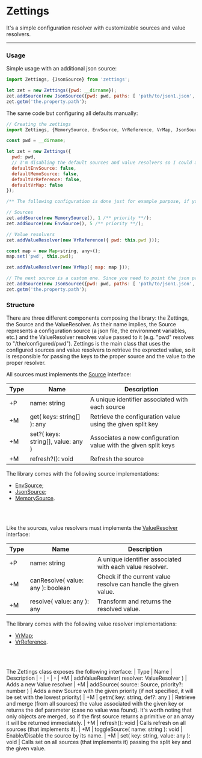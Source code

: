# Zettings

It's a simple configuration resolver with customizable sources and value resolvers.

---

### Usage

Simple usage with an additional json source:
```javascript
import Zettings, {JsonSource} from 'zettings';

let zet = new Zettings({pwd: __dirname});
zet.addSource(new JsonSource({pwd: pwd, paths: [ 'path/to/json1.json', 'other/json.json' ]}), 6 /** priority **/);
zet.getm('the.property.path');

```

The same code but configuring all defaults manually:
```javascript
// Creating the zettings
import Zettings, {MemorySource, EnvSource, VrReference, VrMap, JsonSource} from 'zettings';

const pwd = __dirname;

let zet = new Zettings({
  pwd: pwd,
  // I'm disabling the default sources and value resolvers so I could add it manually later.
  defaultEnvSource: false,
  defaultMemoSource: false,
  defaultVrReference: false,
  defaultVrMap: false
});

/** The following configuration is done just for example purpose, if you don't disable the defaults they will be added automatically. **/

// Sources
zet.addSource(new MemorySource(), 1 /** priority **/);
zet.addSource(new EnvSource(), 5 /** priority **/);

// Value resolvers
zet.addValueResolver(new VrReference({ pwd: this.pwd }));

const map = new Map<string, any>();
map.set('pwd', this.pwd);

zet.addValueResolver(new VrMap({ map: map }));

// The next source is a custom one. Since you need to point the json path, it isn't added by default.
zet.addSource(new JsonSource({pwd: pwd, paths: [ 'path/to/json1.json', 'other/json.json' ]}), 6 /** priority **/);
zet.getm('the.property.path');

```


### Structure
There are three different components composing the library: the Zettings, the Source and the ValueResolver. As their name implies, the Source represents a configuration source (a json file, the environment variables, etc.) and the ValueResolver resolves value passed to it (e.g. "pwd" resolves to "/the/configured/pwd"). Zettings is the main class that uses the configured sources and value resolvers to retrieve the exprected value, so it is responsible for passing the keys to the proper source and the value to the proper resolver.


All sources must implements the [Source](./src/types.ts#L1) interface:

| Type     | Name                  | Description
| -        | -                     | -
| +P | name: string | A unique identifier associated with each source
| +M | get( keys: string[] ): any  | Retrieve the configuration value using the given split key
| +M | set?( keys: string[], value: any ) | Associates a new configuration value with the given split keys
| +M | refresh?(): void            | Refresh the source

The library comes with the following source implementations:
* [EnvSource](./src/sources/src-env.ts);
* [JsonSource](./src/sources/src-json.ts);
* [MemorySource](./src/sources/src-memory.ts).

<br /><br />

Like the sources, value resolvers must implements the [ValueResolver](./src/types.ts#L8) interface:

| Type     | Name                       | Description
| -        | -                          | -
| +P | name: string | A unique identifier associated with each value resolver.
| +M | canResolve( value: any ): boolean | Check if the current value resolve can handle the given value.
| +M | resolve( value: any ): any        | Transform and returns the resolved value.

The library comes with the following value resolver implementations:
* [VrMap](./src/value-resolver/vr-map.ts);
* [VrReference](./src/value-resolver/vr-reference.ts).

<br /><br />


The Zettings class exposes the following interface:
| Type     | Name                       | Description
| -        | -                          | -
| +M | addValueResolver( resolver: ValueResolver ) | Adds a new Value resolver
| +M | addSource( source: Source, priority?: number ) | Adds a new Source with the given priority (if not specified, it will be set with the lowest priority)
| +M | getm( key: string, def?: any ) | Retrieve and merge (from all sources) the value associated with the given key or returns the def parameter (case no value was found). It's worth noting that only objects are merged, so if the first source returns a primitive or an array it will be returned immediately.
| +M | refresh(): void | Calls refresh on all sources (that implements it).
| +M | toggleSource( name: string ): void | Enable/Disable the source by its name.
| +M | set( key: string, value: any ): void | Calls set on all sources (that implements it) passing the split key and the given value.

